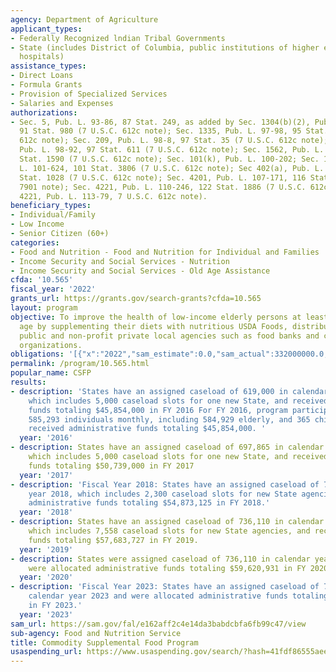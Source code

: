 ```yaml
---
agency: Department of Agriculture
applicant_types:
- Federally Recognized lndian Tribal Governments
- State (includes District of Columbia, public institutions of higher education and
  hospitals)
assistance_types:
- Direct Loans
- Formula Grants
- Provision of Specialized Services
- Salaries and Expenses
authorizations:
- Sec. 5, Pub. L. 93-86, 87 Stat. 249, as added by Sec. 1304(b)(2), Pub. L. 95-113,
  91 Stat. 980 (7 U.S.C. 612c note); Sec. 1335, Pub. L. 97-98, 95 Stat. 1293 (7 U.S.C.
  612c note); Sec. 209, Pub. L. 98-8, 97 Stat. 35 (7 U.S.C. 612c note); Sec. 2(8),
  Pub. L. 98-92, 97 Stat. 611 (7 U.S.C. 612c note); Sec. 1562, Pub. L. 99-198, 99
  Stat. 1590 (7 U.S.C. 612c note); Sec. 101(k), Pub. L. 100-202; Sec. 1771(a), Pub.
  L. 101-624, 101 Stat. 3806 (7 U.S.C. 612c note); Sec 402(a), Pub. L. 104-127, 110
  Stat. 1028 (7 U.S.C. 612c note); Sec. 4201, Pub. L. 107-171, 116 Stat. 134 (7 U.S.C.
  7901 note); Sec. 4221, Pub. L. 110-246, 122 Stat. 1886 (7 U.S.C. 612c note); Sec.
  4221, Pub. L. 113-79, 7 U.S.C. 612c note).
beneficiary_types:
- Individual/Family
- Low Income
- Senior Citizen (60+)
categories:
- Food and Nutrition - Food and Nutrition for Individual and Families
- Income Security and Social Services - Nutrition
- Income Security and Social Services - Old Age Assistance
cfda: '10.565'
fiscal_year: '2022'
grants_url: https://grants.gov/search-grants?cfda=10.565
layout: program
objective: To improve the health of low-income elderly persons at least 60 years of
  age by supplementing their diets with nutritious USDA Foods, distributed through
  public and non-profit private local agencies such as food banks and community action
  organizations.
obligations: '[{"x":"2022","sam_estimate":0.0,"sam_actual":332000000.0,"usa_spending_actual":60825656.18},{"x":"2023","sam_estimate":338640000.0,"sam_actual":0.0,"usa_spending_actual":69226327.63},{"x":"2024","sam_estimate":390000000.0,"sam_actual":0.0,"usa_spending_actual":71919672.53}]'
permalink: /program/10.565.html
popular_name: CSFP
results:
- description: 'States have an assigned caseload of 619,000 in calendar year 2016,
    which includes 5,000 caseload slots for one new State, and received administrative
    funds totaling $45,854,000 in FY 2016 For FY 2016, program participation averaged
    585,293 individuals monthly, including 584,929 elderly, and 365 children. States
    received administrative funds totaling $45,854,000. '
  year: '2016'
- description: States have an assigned caseload of 697,865 in calendar year 2017,
    which includes 5,000 caseload slots for one new State, and received administrative
    funds totaling $50,739,000 in FY 2017
  year: '2017'
- description: 'Fiscal Year 2018: States have an assigned caseload of 728,552 in calendar
    year 2018, which includes 2,300 caseload slots for new State agencies, and received
    administrative funds totaling $54,873,125 in FY 2018.'
  year: '2018'
- description: States have an assigned caseload of 736,110 in calendar year 2019,
    which includes 7,558 caseload slots for new State agencies, and received administrative
    funds totaling $57,683,727 in FY 2019.
  year: '2019'
- description: States were assigned caseload of 736,110 in calendar year 2020 and
    were allocated administrative funds totaling $59,620,931 in FY 2020.
  year: '2020'
- description: 'Fiscal Year 2023: States have an assigned caseload of 760,547 in the
    calendar year 2023 and were allocated administrative funds totaling $70,875,073
    in FY 2023.'
  year: '2023'
sam_url: https://sam.gov/fal/e162aff2c4e14da3babdcbfa6fb99c47/view
sub-agency: Food and Nutrition Service
title: Commodity Supplemental Food Program
usaspending_url: https://www.usaspending.gov/search/?hash=41fdf86555aeec1c5bf1289b8bb9c757
---
```

